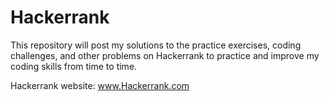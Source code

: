 # Hackerrank
This repository will post my solutions to the practice exercises, coding challenges, and other problems on Hackerrank to practice and improve my coding skills from time to time. 

Hackerrank website: www.Hackerrank.com
